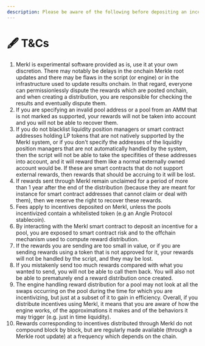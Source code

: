 ```yaml
---
description: Please be aware of the following before depositing an incentive on Merkl
---
```


# 🖋 T&Cs

1. Merkl is experimental software provided as is, use it at your own discretion. There may notably be delays in the onchain Merkle root updates and there may be flaws in the script (or engine) or in the infrastructure used to update results onchain. In that regard, everyone can permissionlessly dispute the rewards which are posted onchain, and when creating a distribution, you are responsible for checking the results and eventually dispute them.
2. If you are specifying an invalid pool address or a pool from an AMM that is not marked as supported, your rewards will not be taken into account and you will not be able to recover them.
3. If you do not blacklist liquidity position managers or smart contract addresses holding LP tokens that are not natively supported by the Merkl system, or if you don't specify the addresses of the liquidity position managers that are not automatically handled by the system, then the script will not be able to take the specifities of these addresses into account, and it will reward them like a normal externally owned account would be. If these are smart contracts that do not support external rewards, then rewards that should be accruing to it will be lost.
4. If rewards sent through Merkl remain unclaimed for a period of more than 1 year after the end of the distribution (because they are meant for instance for smart contract addresses that cannot claim or deal with them), then we reserve the right to recover these rewards.
5. Fees apply to incentives deposited on Merkl, unless the pools incentivized contain a whitelisted token (e.g an Angle Protocol stablecoin).
6. By interacting with the Merkl smart contract to deposit an incentive for a pool, you are exposed to smart contract risk and to the offchain mechanism used to compute reward distribution.
7. If the rewards you are sending are too small in value, or if you are sending rewards using a token that is not approved for it, your rewards will not be handled by the script, and they may be lost.
8. If you mistakenly send too much rewards compared with what you wanted to send, you will not be able to call them back. You will also not be able to prematurely end a reward distribution once created.
9. The engine handling reward distribution for a pool may not look at all the swaps occurring on the pool during the time for which you are incentivizing, but just at a subset of it to gain in efficiency. Overall, if you distribute incentives using Merkl, it means that you are aware of how the engine works, of the approximations it makes and of the behaviors it may trigger (e.g. just in time liquidity).
10. Rewards corresponding to incentives distributed through Merkl do not compound block by block, but are regularly made available (through a Merkle root update) at a frequency which depends on the chain.
